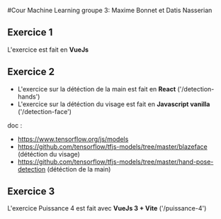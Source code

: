 #Cour Machine Learning
    groupe 3: Maxime Bonnet et Datis Nasserian

## Exercice 1

L'exercice est fait en **VueJs**

## Exercice 2

- L'exercice sur la détéction de la main est fait en **React** ('/detection-hands')
- L'exercice sur la détéction du visage est fait en **Javascript vanilla** ('/detection-face')

doc : 
- https://www.tensorflow.org/js/models  
- https://github.com/tensorflow/tfjs-models/tree/master/blazeface (détéction du visage)
- https://github.com/tensorflow/tfjs-models/tree/master/hand-pose-detection (détéction de la main)


## Exercice 3

L'exercice Puissance 4 est fait avec **VueJs 3 + Vite** ('/puissance-4')


    